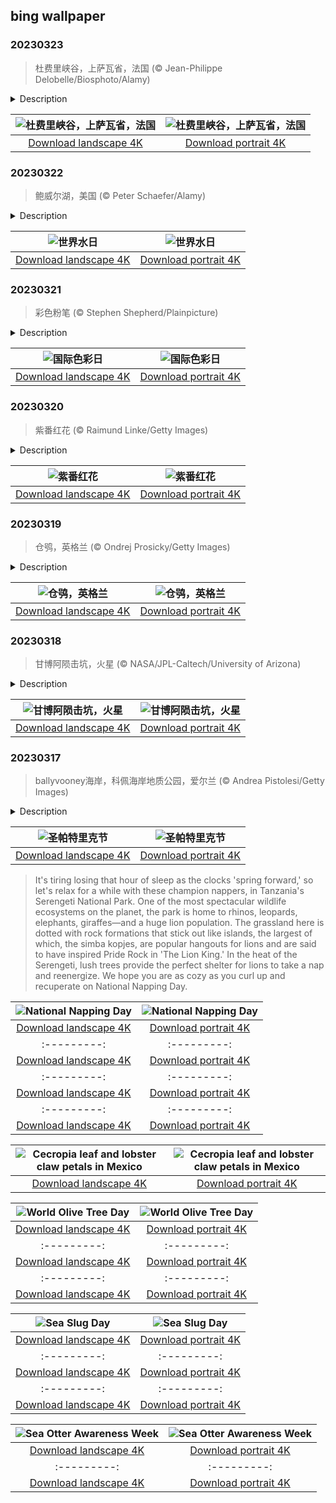 ## bing wallpaper

### 20230323

> 杜费里峡谷，上萨瓦省，法国 (© Jean-Philippe Delobelle/Biosphoto/Alamy)

<details>
<summary>Description</summary>

> 杜费里峡谷是法国上萨瓦省的一处惊人的自然奇观：它是一个极为狭窄且深邃的峡谷，经由一条悬挂于山崖边的栈道便可抵达。
> 
> 走过激流之上的栈道，你可以深入峡谷，欣赏各种奇形怪状的高耸巨石。光影的变换让巨石呈现出各种出人意料的形态。在栈道半程的岩壁上有一道水位标，在洪水期可用于判断水位。
> 
> 除了美景、潮湿的空气、变换的光影、布满青苔的岩石和激流的声音以外，这一路上还有壶穴和水流造就的各种奇观，游客可以充分领略大自然的鬼斧神工。

</details>

| ![杜费里峡谷，上萨瓦省，法国](https://cn.bing.com/th?id=OHR.ChavarocheWinter_ZH-CN1842519491_UHD.jpg&pid=hp&w=400&h=224&rs=1&c=4) | ![杜费里峡谷，上萨瓦省，法国](https://cn.bing.com/th?id=OHR.ChavarocheWinter_ZH-CN1842519491_1080x1920.jpg&pid=hp&w=155&h=315&rs=1&c=4) |
|:---------:|:---------:|
| [Download landscape 4K](https://cn.bing.com/th?id=OHR.ChavarocheWinter_ZH-CN1842519491_UHD.jpg) | [Download portrait 4K](https://cn.bing.com/th?id=OHR.ChavarocheWinter_ZH-CN1842519491_1080x1920.jpg) |

### 20230322

> 鲍威尔湖，美国 (© Peter Schaefer/Alamy)

<details>
<summary>Description</summary>

> 鲍威尔湖是科罗拉多河上的一座人工水库，跨越犹他州和内华达州边境。19世纪60年代美国修建格伦峡谷大坝后形成了这个水库。大坝利用水力发电，但同时也因为湖面加大了水体的表面积，从而更多的水被蒸发，造成了水资源流失。2000年干旱来临时，鲍威尔湖的水位开始直线下降，到2005年时，鲍威尔湖的储水量几乎仅为1999年时的一半。人类对水资源是极度依赖的，因此联合国在1993年设立了世界水日，旨在通过教育和公益活动在政府和普通人群层面上建立起更好的用水措施。全球人口正在增长，我们每个人都必须为保护水资源和清洁水资源出一份力。
> 
> 
> 
> 

</details>

| ![世界水日](https://cn.bing.com/th?id=OHR.LakePowellAerial_ZH-CN1427611965_UHD.jpg&pid=hp&w=400&h=224&rs=1&c=4) | ![世界水日](https://cn.bing.com/th?id=OHR.LakePowellAerial_ZH-CN1427611965_1080x1920.jpg&pid=hp&w=155&h=315&rs=1&c=4) |
|:---------:|:---------:|
| [Download landscape 4K](https://cn.bing.com/th?id=OHR.LakePowellAerial_ZH-CN1427611965_UHD.jpg) | [Download portrait 4K](https://cn.bing.com/th?id=OHR.LakePowellAerial_ZH-CN1427611965_1080x1920.jpg) |

### 20230321

> 彩色粉笔 (© Stephen Shepherd/Plainpicture)

<details>
<summary>Description</summary>

> 有光的地方，就有色彩，五彩缤纷的世界更具活力和个性。颜色如同音符，不同的颜色传达给人的感觉各不相同。蓝色让人感觉冷静镇定，紫色给人奢华之感，红色则代表激情或危险。国际色彩日这天，世界各地的色彩权威机构齐聚一堂，讨论颜色在工业、艺术、科学、设计等领域的研究应用。世界如此丰富多彩，你可以放慢脚步，细细欣赏品味周围的色彩，这些颜色可能会让你的生活充满惊喜。
> 
> 
> 
> 

</details>

| ![国际色彩日](https://cn.bing.com/th?id=OHR.ColourDay_ZH-CN1032554089_UHD.jpg&pid=hp&w=400&h=224&rs=1&c=4) | ![国际色彩日](https://cn.bing.com/th?id=OHR.ColourDay_ZH-CN1032554089_1080x1920.jpg&pid=hp&w=155&h=315&rs=1&c=4) |
|:---------:|:---------:|
| [Download landscape 4K](https://cn.bing.com/th?id=OHR.ColourDay_ZH-CN1032554089_UHD.jpg) | [Download portrait 4K](https://cn.bing.com/th?id=OHR.ColourDay_ZH-CN1032554089_1080x1920.jpg) |

### 20230320

> 紫番红花 (© Raimund Linke/Getty Images)

<details>
<summary>Description</summary>

> 每年3月20日或3月21日，太阳直射赤道，昼夜等长。在北半球，这一天被称为春分，意味着冬天结束，温暖明媚的春天已经来临，你可能会不经意间在路边发现一朵悄悄盛开的番红花。如同今天的照片，鲜艳美丽的紫番红花正在尽情绽放，它们是每年春天最早绽放的花卉之一。春分是一个北半球的节日。在中国，春分是传统节气之一。在伊朗，春分被称为诺鲁孜节，代表着新的一年开始。不过，在南半球，这一天则意味着秋天开始了，所以给你在阿根廷朋友们寄些毛衣吧。
> 
> 
> 
> 

</details>

| ![紫番红花](https://cn.bing.com/th?id=OHR.PurpleCrocus_ZH-CN0891528297_UHD.jpg&pid=hp&w=400&h=224&rs=1&c=4) | ![紫番红花](https://cn.bing.com/th?id=OHR.PurpleCrocus_ZH-CN0891528297_1080x1920.jpg&pid=hp&w=155&h=315&rs=1&c=4) |
|:---------:|:---------:|
| [Download landscape 4K](https://cn.bing.com/th?id=OHR.PurpleCrocus_ZH-CN0891528297_UHD.jpg) | [Download portrait 4K](https://cn.bing.com/th?id=OHR.PurpleCrocus_ZH-CN0891528297_1080x1920.jpg) |

### 20230319

> 仓鸮，英格兰 (© Ondrej Prosicky/Getty Images)

<details>
<summary>Description</summary>

> 仓鸮长着桃心形脸蛋，是世界上分布最广的鸟类之一。除了寒冷的南极洲，世界各地都有它们的身影。它们栖息于树林、峭壁、农场、城镇钟楼和谷仓附近。仓鸮是夜行动物，善于捕食老鼠。不过，由于它们的羽毛不防水，所以遇到下雨天就无法狩猎，这就意味着仓鸮很容易在长时间的恶劣天气中挨饿。仓鸮狩猎时会发出阴森可怕的声音，加之其神出鬼没，因此在英国被视为死亡的预兆，不过有些文化也视仓鸮为吉兆。
> 
> 
> 
> 

</details>

| ![仓鸮，英格兰](https://cn.bing.com/th?id=OHR.BarnOwlWinter_ZH-CN5484796826_UHD.jpg&pid=hp&w=400&h=224&rs=1&c=4) | ![仓鸮，英格兰](https://cn.bing.com/th?id=OHR.BarnOwlWinter_ZH-CN5484796826_1080x1920.jpg&pid=hp&w=155&h=315&rs=1&c=4) |
|:---------:|:---------:|
| [Download landscape 4K](https://cn.bing.com/th?id=OHR.BarnOwlWinter_ZH-CN5484796826_UHD.jpg) | [Download portrait 4K](https://cn.bing.com/th?id=OHR.BarnOwlWinter_ZH-CN5484796826_1080x1920.jpg) |

### 20230318

> 甘博阿陨击坑，火星 (© NASA/JPL-Caltech/University of Arizona)

<details>
<summary>Description</summary>

> 在火星上生存相当艰难，天气极寒、干燥，而且条件恶劣。火星上的平均温度约为零下62摄氏度，两极的温度甚至可能低至零下152摄氏度。但这颗行星上有许多峡谷、死火山和冰盖，远观还是很美的。火星勘测轨道飞行器发回的大多数照片都显示火星是一颗红色星球，这是因为火星表面有大量红色的赤铁矿，所以呈现橘红色。
> 
> 这张照片展示的是甘博阿陨击坑，但这并非甘博阿陨击坑的真实颜色。科学家们对这张照片进行了校色，视觉效果更直观，更便于科学分析。
> 
> 

</details>

| ![甘博阿陨击坑，火星](https://cn.bing.com/th?id=OHR.MarsTars_ZH-CN0496313394_UHD.jpg&pid=hp&w=400&h=224&rs=1&c=4) | ![甘博阿陨击坑，火星](https://cn.bing.com/th?id=OHR.MarsTars_ZH-CN0496313394_1080x1920.jpg&pid=hp&w=155&h=315&rs=1&c=4) |
|:---------:|:---------:|
| [Download landscape 4K](https://cn.bing.com/th?id=OHR.MarsTars_ZH-CN0496313394_UHD.jpg) | [Download portrait 4K](https://cn.bing.com/th?id=OHR.MarsTars_ZH-CN0496313394_1080x1920.jpg) |

### 20230317

> ballyvooney海岸，科佩海岸地质公园，爱尔兰 (© Andrea Pistolesi/Getty Images)

<details>
<summary>Description</summary>

> 准备好迎接三叶苜蓿、游行和所有绿色的东西吧，因为今天是圣帕特里克节。这个节日起源于1000多年前的爱尔兰，但如今该节日已渐渐成为许多国家共同的节日。圣帕特里克节，也被称为“绿帽子节”，是为了纪念爱尔兰守护神圣帕特里克。
> 
> 今天这张照片拍摄于科佩海岸地质公园，这是联合国教科文组织评选出的世界地质公园之一，位于爱尔兰东南海岸。该地区拥有众多文化和历史遗迹，包括铁器时代的堡垒、刻有文字的石头以及中世纪的教堂废墟。19世纪，这里曾开采过铜矿（copper），科佩（copper）海岸也因此得名。
> 
> 

</details>

| ![圣帕特里克节](https://cn.bing.com/th?id=OHR.BallyvooneyCove_ZH-CN0284564457_UHD.jpg&pid=hp&w=400&h=224&rs=1&c=4) | ![圣帕特里克节](https://cn.bing.com/th?id=OHR.BallyvooneyCove_ZH-CN0284564457_1080x1920.jpg&pid=hp&w=155&h=315&rs=1&c=4) |
|:---------:|:---------:|
| [Download landscape 4K](https://cn.bing.com/th?id=OHR.BallyvooneyCove_ZH-CN0284564457_UHD.jpg) | [Download portrait 4K](https://cn.bing.com/th?id=OHR.BallyvooneyCove_ZH-CN0284564457_1080x1920.jpg) |

> It's tiring losing that hour of sleep as the clocks 'spring forward,' so let's relax for a while with these champion nappers, in Tanzania's Serengeti National Park. One of the most spectacular wildlife ecosystems on the planet, the park is home to rhinos, leopards, elephants, giraffes—and a huge lion population. The grassland here is dotted with rock formations that stick out like islands, the largest of which, the simba kopjes, are popular hangouts for lions and are said to have inspired Pride Rock in 'The Lion King.' In the heat of the Serengeti, lush trees provide the perfect shelter for lions to take a nap and reenergize. We hope you are as cozy as you curl up and recuperate on National Napping Day.
> 
> 
> 
> 

</details>

| ![National Napping Day](https://cn.bing.com/th?id=OHR.LionessesNap_EN-US6947230556_UHD.jpg&pid=hp&w=400&h=224&rs=1&c=4) | ![National Napping Day](https://cn.bing.com/th?id=OHR.LionessesNap_EN-US6947230556_1080x1920.jpg&pid=hp&w=155&h=315&rs=1&c=4) |
|:---------:|:---------:|
| [Download landscape 4K](https://cn.bing.com/th?id=OHR.LionessesNap_EN-US6947230556_UHD.jpg) | [Download portrait 4K](https://cn.bing.com/th?id=OHR.LionessesNap_EN-US6947230556_1080x1920.jpg) |HR.IntlWomensDayChange_EN-US1089722389_1080x1920.jpg&pid=hp&w=155&h=315&rs=1&c=4) |
|:---------:|:---------:|
| [Download landscape 4K](https://cn.bing.com/th?id=OHR.IntlWomensDayChange_EN-US1089722389_UHD.jpg) | [Download portrait 4K](https://cn.bing.com/th?id=OHR.IntlWomensDayChange_EN-US1089722389_1080x1920.jpg) |dscape 4K](https://cn.bing.com/th?id=OHR.YuanyangChina_EN-US0997293657_UHD.jpg) | [Download portrait 4K](https://cn.bing.com/th?id=OHR.YuanyangChina_EN-US0997293657_1080x1920.jpg) |=hp&w=155&h=315&rs=1&c=4) |
|:---------:|:---------:|
| [Download landscape 4K](https://cn.bing.com/th?id=OHR.IcelandHorses_EN-US0725710929_UHD.jpg) | [Download portrait 4K](https://cn.bing.com/th?id=OHR.IcelandHorses_EN-US0725710929_1080x1920.jpg) |.bing.com/th?id=OHR.TokyoMoat_EN-US9901957262_UHD.jpg) | [Download portrait 4K](https://cn.bing.com/th?id=OHR.TokyoMoat_EN-US9901957262_1080x1920.jpg) |g) |693219784_UHD.jpg&pid=hp&w=400&h=224&rs=1&c=4) | ![Red Planet Day](https://cn.bing.com/th?id=OHR.RedPlanetDay_EN-US9693219784_1080x1920.jpg&pid=hp&w=155&h=315&rs=1&c=4) |
|:---------:|:---------:|
| [Download landscape 4K](https://cn.bing.com/th?id=OHR.RedPlanetDay_EN-US9693219784_UHD.jpg) | [Download portrait 4K](https://cn.bing.com/th?id=OHR.RedPlanetDay_EN-US9693219784_1080x1920.jpg) |r claw is often cultivated as an ornamental plant for tropical gardens. Gardeners looking to attract birds love the Heliconia because its plentiful nectar draws hummingbirds to its downward-facing flowers. Those same flowers have special recognition in Bolivia as 'patujú,' the national flower, which appears on one of the country's flags.
> 
> 

</details>

| ![Cecropia leaf and lobster claw petals in Mexico](https://cn.bing.com/th?id=OHR.Cecropia_EN-US9602789937_UHD.jpg&pid=hp&w=400&h=224&rs=1&c=4) | ![Cecropia leaf and lobster claw petals in Mexico](https://cn.bing.com/th?id=OHR.Cecropia_EN-US9602789937_1080x1920.jpg&pid=hp&w=155&h=315&rs=1&c=4) |
|:---------:|:---------:|
| [Download landscape 4K](https://cn.bing.com/th?id=OHR.Cecropia_EN-US9602789937_UHD.jpg) | [Download portrait 4K](https://cn.bing.com/th?id=OHR.Cecropia_EN-US9602789937_1080x1920.jpg) |though olive trees do not grow very tall, usually no more than 30 feet, they live a very long time. One of the oldest known trees in the world, in Portugal, is believed to be 3,350 years old. Many live for millennia, their trunks growing thick and gnarled, and their branches bearing fruit century after century. As civilizations rise and fall around them, these hardy trees remain resilient and steadfast.
> 
> 

</details>

| ![World Olive Tree Day](https://cn.bing.com/th?id=OHR.OliveTreeDay_EN-US9460125670_UHD.jpg&pid=hp&w=400&h=224&rs=1&c=4) | ![World Olive Tree Day](https://cn.bing.com/th?id=OHR.OliveTreeDay_EN-US9460125670_1080x1920.jpg&pid=hp&w=155&h=315&rs=1&c=4) |
|:---------:|:---------:|
| [Download landscape 4K](https://cn.bing.com/th?id=OHR.OliveTreeDay_EN-US9460125670_UHD.jpg) | [Download portrait 4K](https://cn.bing.com/th?id=OHR.OliveTreeDay_EN-US9460125670_1080x1920.jpg) |pid=hp&w=155&h=315&rs=1&c=4) |
|:---------:|:---------:|
| [Download landscape 4K](https://cn.bing.com/th?id=OHR.MonksMound_EN-US9323884241_UHD.jpg) | [Download portrait 4K](https://cn.bing.com/th?id=OHR.MonksMound_EN-US9323884241_1080x1920.jpg) |](https://cn.bing.com/th?id=OHR.Calacas_EN-US6430903741_UHD.jpg) | [Download portrait 4K](https://cn.bing.com/th?id=OHR.Calacas_EN-US6430903741_1080x1920.jpg) |.com/th?id=OHR.SealRiver_EN-US6267835630_1080x1920.jpg&pid=hp&w=155&h=315&rs=1&c=4) |
|:---------:|:---------:|
| [Download landscape 4K](https://cn.bing.com/th?id=OHR.SealRiver_EN-US6267835630_UHD.jpg) | [Download portrait 4K](https://cn.bing.com/th?id=OHR.SealRiver_EN-US6267835630_1080x1920.jpg) |e a more fitting name. Someone call Terry.
> 
> 

</details>

| ![Sea Slug Day](https://cn.bing.com/th?id=OHR.SeaAngel_EN-US5531672696_UHD.jpg&pid=hp&w=400&h=224&rs=1&c=4) | ![Sea Slug Day](https://cn.bing.com/th?id=OHR.SeaAngel_EN-US5531672696_1080x1920.jpg&pid=hp&w=155&h=315&rs=1&c=4) |
|:---------:|:---------:|
| [Download landscape 4K](https://cn.bing.com/th?id=OHR.SeaAngel_EN-US5531672696_UHD.jpg) | [Download portrait 4K](https://cn.bing.com/th?id=OHR.SeaAngel_EN-US5531672696_1080x1920.jpg) |OHR.DarkSkyAcadia_EN-US6966527964_1080x1920.jpg) |.bing.com/th?id=OHR.GoldenJellyfish_EN-US6743816471_1080x1920.jpg&pid=hp&w=155&h=315&rs=1&c=4) |
|:---------:|:---------:|
| [Download landscape 4K](https://cn.bing.com/th?id=OHR.GoldenJellyfish_EN-US6743816471_UHD.jpg) | [Download portrait 4K](https://cn.bing.com/th?id=OHR.GoldenJellyfish_EN-US6743816471_1080x1920.jpg) |ng.com/th?id=OHR.LastDollarRoad_EN-US7923638318_UHD.jpg&pid=hp&w=400&h=224&rs=1&c=4) | ![First day of autumn](https://cn.bing.com/th?id=OHR.LastDollarRoad_EN-US7923638318_1080x1920.jpg&pid=hp&w=155&h=315&rs=1&c=4) |
|:---------:|:---------:|
| [Download landscape 4K](https://cn.bing.com/th?id=OHR.LastDollarRoad_EN-US7923638318_UHD.jpg) | [Download portrait 4K](https://cn.bing.com/th?id=OHR.LastDollarRoad_EN-US7923638318_1080x1920.jpg) |ppers who hunted otters to near extinction before they were protected by law. Although sea otter populations have rebounded, they are still considered endangered. Otters live along the Pacific Coast of North America, from California up to Alaska. Although they can walk on land, they almost never find the need or desire to, even when it's nap time. When they're ready for a snooze, they'll raft up, wrap themselves in a strand of kelp to keep them from drifting away, and recline on the world's biggest waterbed.

</details>

| ![Sea Otter Awareness Week](https://cn.bing.com/th?id=OHR.SitkaOtters_EN-US7714053956_UHD.jpg&pid=hp&w=400&h=224&rs=1&c=4) | ![Sea Otter Awareness Week](https://cn.bing.com/th?id=OHR.SitkaOtters_EN-US7714053956_1080x1920.jpg&pid=hp&w=155&h=315&rs=1&c=4) |
|:---------:|:---------:|
| [Download landscape 4K](https://cn.bing.com/th?id=OHR.SitkaOtters_EN-US7714053956_UHD.jpg) | [Download portrait 4K](https://cn.bing.com/th?id=OHR.SitkaOtters_EN-US7714053956_1080x1920.jpg) |oo_EN-US7569665443_UHD.jpg&pid=hp&w=400&h=224&rs=1&c=4) | ![World Bamboo Day](https://cn.bing.com/th?id=OHR.ArashiyamaBamboo_EN-US7569665443_1080x1920.jpg&pid=hp&w=155&h=315&rs=1&c=4) |
|:---------:|:---------:|
| [Download landscape 4K](https://cn.bing.com/th?id=OHR.ArashiyamaBamboo_EN-US7569665443_UHD.jpg) | [Download portrait 4K](https://cn.bing.com/th?id=OHR.ArashiyamaBamboo_EN-US7569665443_1080x1920.jpg) |